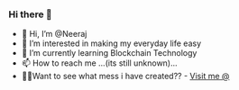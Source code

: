 ### Hi there 👋

- 👋 Hi, I’m @Neeraj
- 👀 I’m interested in making my everyday life easy
- 🌱 I’m currently learning Blockchain Technology
- 📫 How to reach me ...(its still unknown)...
- 🤷‍♂️Want to see what mess i have created?? - [Visit me @](https://Via5K.github.io)

